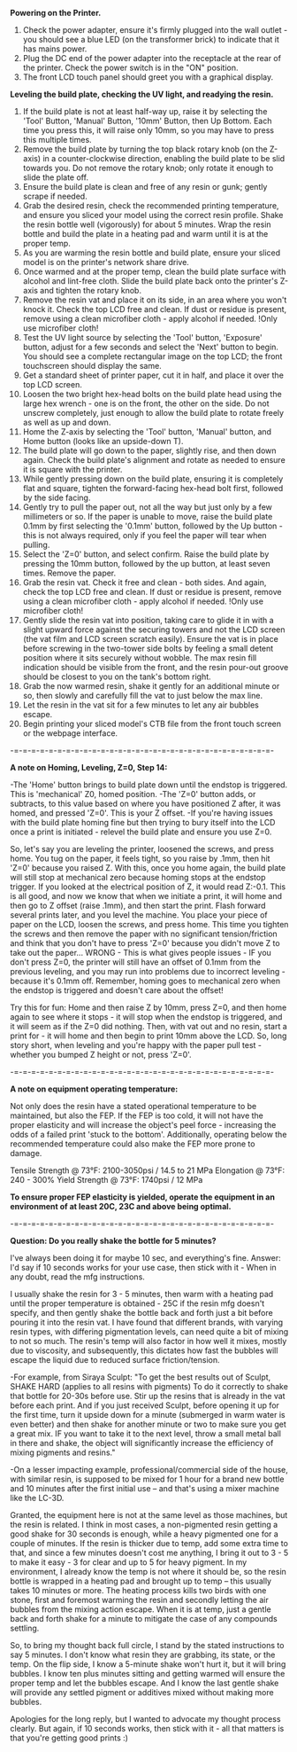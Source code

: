 **Powering on the Printer.**
1. Check the power adapter, ensure it's firmly plugged into the wall outlet - you should see a blue LED (on the transformer brick) to indicate that it has mains power.
2. Plug the DC end of the power adapter into the receptacle at the rear of the printer. Check the power switch is in the "ON" position.
3. The front LCD touch panel should greet you with a graphical display.

**Leveling the build plate, checking the UV light, and readying the resin.**

1. If the build plate is not at least half-way up, raise it by selecting the 'Tool' Button, 'Manual' Button, '10mm' Button, then Up Bottom. Each time you press this, it will raise only 10mm, so you may have to press this multiple times.
2. Remove the build plate by turning the top black rotary knob (on the Z-axis) in a counter-clockwise direction, enabling the build plate to be slid towards you. Do not remove the rotary knob; only rotate it enough to slide the plate off.
3. Ensure the build plate is clean and free of any resin or gunk; gently scrape if needed.
4. Grab the desired resin, check the recommended printing temperature, and ensure you sliced your model using the correct resin profile. Shake the resin bottle well (vigorously) for about 5 minutes. Wrap the resin bottle and build the plate in a heating pad and warm until it is at the proper temp.
5. As you are warming the resin bottle and build plate, ensure your sliced model is on the printer's network share drive.
6. Once warmed and at the proper temp, clean the build plate surface with alcohol and lint-free cloth. Slide the build plate back onto the printer's Z-axis and tighten the rotary knob.
7. Remove the resin vat and place it on its side, in an area where you won't knock it. Check the top LCD free and clean. If dust or residue is present, remove using a clean microfiber cloth - apply alcohol if needed. !Only use microfiber cloth!
8. Test the UV light source by selecting the 'Tool' button, 'Exposure' button, adjust for a few seconds and select the 'Next' button to begin. You should see a complete rectangular image on the top LCD; the front touchscreen should display the same.
9. Get a standard sheet of printer paper, cut it in half, and place it over the top LCD screen.
10. Loosen the two bright hex-head bolts on the build plate head using the large hex wrench - one is on the front, the other on the side. Do not unscrew completely, just enough to allow the build plate to rotate freely as well as up and down.
11. Home the Z-axis by selecting the 'Tool' button, 'Manual' button, and Home button (looks like an upside-down T).
12. The build plate will go down to the paper, slightly rise, and then down again. Check the build plate's alignment and rotate as needed to ensure it is square with the printer.
13. While gently pressing down on the build plate, ensuring it is completely flat and square, tighten the forward-facing hex-head bolt first, followed by the side facing.
14. Gently try to pull the paper out, not all the way but just only by a few millimeters or so. If the paper is unable to move, raise the build plate 0.1mm by first selecting the '0.1mm' button, followed by the Up button - this is not always required, only if you feel the paper will tear when pulling.
15. Select the 'Z=0' button, and select confirm. Raise the build plate by pressing the 10mm button, followed by the up button, at least seven times. Remove the paper.
16. Grab the resin vat. Check it free and clean - both sides. And again, check the top LCD free and clean. If dust or residue is present, remove using a clean microfiber cloth - apply alcohol if needed. !Only use microfiber cloth!
17. Gently slide the resin vat into position, taking care to glide it in with a slight upward force against the securing towers and not the LCD screen (the vat film and LCD screen scratch easily). Ensure the vat is in place before screwing in the two-tower side bolts by feeling a small detent position where it sits securely without wobble. The max resin fill indication should be visible from the front, and the resin pour-out groove should be closest to you on the tank's bottom right.
18. Grab the now warmed resin, shake it gently for an additional minute or so, then slowly and carefully fill the vat to just below the max line.
19. Let the resin in the vat sit for a few minutes to let any air bubbles escape.
20. Begin printing your sliced model's CTB file from the front touch screen or the webpage interface.

-=-=-=-=-=-=-=-=-=-=-=-=-=-=-=-=-=-=-=-=-=-=-=-=-=-=-=-=-=-=-

**A note on Homing, Leveling, Z=0, Step 14:**

-The 'Home' button brings to build plate down until the endstop is triggered. This is 'mechanical' Z0, homed position.
-The 'Z=0' button adds, or subtracts, to this value based on where you have positioned Z after, it was homed, and pressed 'Z=0'. This is your Z offset.
-If you're having issues with the build plate homing fine but then trying to bury itself into the LCD once a print is initiated - relevel the build plate and ensure you use Z=0.

So, let's say you are leveling the printer, loosened the screws, and press home. You tug on the paper, it feels tight, so you raise by .1mm, then hit 'Z=0' because you raised Z. With this, once you home again, the build plate will still stop at mechanical zero because homing stops at the endstop trigger. If you looked at the electrical position of Z, it would read Z:-0.1. This is all good, and now we know that when we initiate a print, it will home and then go to Z offset (raise .1mm), and then start the print.
Flash forward several prints later, and you level the machine. You place your piece of paper on the LCD, loosen the screws, and press home. This time you tighten the screws and then remove the paper with no significant tension/friction and think that you don't have to press 'Z=0' because you didn't move Z to take out the paper... WRONG - This is what gives people issues - IF you don't press Z=0, the printer will still have an offset of 0.1mm from the previous leveling, and you may run into problems due to incorrect leveling - because it's 0.1mm off.
Remember, homing goes to mechanical zero when the endstop is triggered and doesn't care about the offset! 

Try this for fun: Home and then raise Z by 10mm, press Z=0, and then home again to see where it stops - it will stop when the endstop is triggered, and it will seem as if the Z=0 did nothing. Then, with vat out and no resin, start a print for - it will home and then begin to print 10mm above the LCD.
So, long story short, when leveling and you're happy with the paper pull test - whether you bumped Z height or not, press 'Z=0'.

-=-=-=-=-=-=-=-=-=-=-=-=-=-=-=-=-=-=-=-=-=-=-=-=-=-=-=-=-=-=-

**A note on equipment operating temperature:**

Not only does the resin have a stated operational temperature to be maintained, but also the FEP. If the FEP is too cold, it will not have the proper elasticity and will increase the object's peel force - increasing the odds of a failed print 'stuck to the bottom'. Additionally, operating below the recommended temperature could also make the FEP more prone to damage.

Tensile Strength @ 73°F: 2100-3050psi / 14.5 to 21 MPa
Elongation @ 73°F: 240 - 300%
Yield Strength @ 73°F: 1740psi / 12 MPa

**To ensure proper FEP elasticity is yielded, operate the equipment in an environment of at least 20C, 23C and above being optimal.** 

-=-=-=-=-=-=-=-=-=-=-=-=-=-=-=-=-=-=-=-=-=-=-=-=-=-=-=-=-=-=-

**Question: Do you really shake the bottle for 5 minutes?**

I've always been doing it for maybe 10 sec, and everything's fine.
Answer: I'd say if 10 seconds works for your use case, then stick with it - When in any doubt, read the mfg instructions.

I usually shake the resin for 3 - 5 minutes, then warm with a heating pad until the proper temperature is obtained - 25C if the resin mfg doesn't specify, and then gently shake the bottle back and forth just a bit before pouring it into the resin vat. I have found that different brands, with varying resin types, with differing pigmentation levels, can need quite a bit of mixing to not so much. The resin's temp will also factor in how well it mixes, mostly due to viscosity, and subsequently, this dictates how fast the bubbles will escape the liquid due to reduced surface friction/tension.

-For example, from Siraya Sculpt: "To get the best results out of Sculpt, SHAKE HARD (applies to all resins with pigments) To do it correctly to shake that bottle for 20-30s before use. Stir up the resins that is already in the vat before each print. And if you just received Sculpt, before opening it up for the first time, turn it upside down for a minute (submerged in warm water is even better) and then shake for another minute or two to make sure you get a great mix. IF you want to take it to the next level, throw a small metal ball in there and shake, the object will significantly increase the efficiency of mixing pigments and resins."

-On a lesser impacting example, professional/commercial side of the house, with similar resin, is supposed to be mixed for 1 hour for a brand new bottle and 10 minutes after the first initial use – and that's using a mixer machine like the LC-3D.

Granted, the equipment here is not at the same level as those machines, but the resin is related. I think in most cases, a non-pigmented resin getting a good shake for 30 seconds is enough, while a heavy pigmented one for a couple of minutes. If the resin is thicker due to temp, add some extra time to that, and since a few minutes doesn't cost me anything, I bring it out to 3 - 5 to make it easy - 3 for clear and up to 5 for heavy pigment. In my environment, I already know the temp is not where it should be, so the resin bottle is wrapped in a heating pad and brought up to temp – this usually takes 10 minutes or more. The heating process kills two birds with one stone, first and foremost warming the resin and secondly letting the air bubbles from the mixing action escape. When it is at temp, just a gentle back and forth shake for a minute to mitigate the case of any compounds settling.

So, to bring my thought back full circle, I stand by the stated instructions to say 5 minutes. I don't know what resin they are grabbing, its state, or the temp. On the flip side, I know a 5-minute shake won't hurt it, but it will bring bubbles. I know ten plus minutes sitting and getting warmed will ensure the proper temp and let the bubbles escape. And I know the last gentle shake will provide any settled pigment or additives mixed without making more bubbles.

Apologies for the long reply, but I wanted to advocate my thought process clearly. But again, if 10 seconds works, then stick with it - all that matters is that you're getting good prints :)
